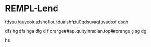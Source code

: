 # REMPL-Lend

fdyuu fguyeoiuadshofiouhduaishfpiu0gdsuyagfuyadsof
dsgh

dfs
hg
dfs
hga
dfg
d
f
orange##api.quityinradian.top##orange
g
sg
dg

hs

